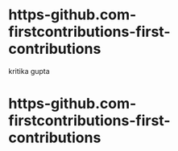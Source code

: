 # https-github.com-firstcontributions-first-contributions
kritika gupta
# https-github.com-firstcontributions-first-contributions
